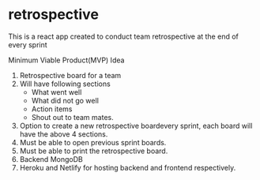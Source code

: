 # retrospective
This is a react app created to conduct team retrospective at the end of every sprint

Minimum Viable Product(MVP) Idea
1. Retrospective board for a team
2. Will have following sections
   * What went well
   * What did not go well
   * Action items
   * Shout out to team mates.
3. Option to create a new retrospective boardevery sprint, each board will have the above 4 sections.
4. Must be able to open previous sprint boards.
5. Must be able to print the retrospective board.
6. Backend MongoDB
7. Heroku and Netlify for hosting backend and frontend respectively.
